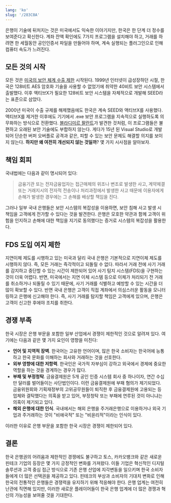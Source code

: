 ```yaml
---
lang: 'ko'
slug: '/283C0A'
---
```


은행이 기술에 뒤처지는 것은 미국에서도 익숙한 이야기지만, 한국은 한 단계 더 정수를 보여준다고 확신한다. 계좌 잔액 확인에도 7가지 프로그램을 설치해야 하고, 거래를 하려면 한 세월동안 공인인증서 파일을 만들어야 하며, 계속 실행되는 플러그인으로 인해 컴퓨터 속도가 느려진다.

## 모든 것의 시작

모든 것은 [미국의 보안 체계 수출 제한](https://en.wikipedia.org/wiki/Export_of_cryptography_from_the_United_States) 시작된다. 1999년 인터넷이 급성장하던 시절, 한국은 128비트 AES 암호화 기술을 사용할 수 없었기에 취약한 40비트 보안 시스템에서 출발했다. 이후 액티브X가 필요한 128비트 보안 시스템을 자체적으로 개발해 SEED라는 표준으로 삼았다.

2000년 미국이 수출 규제를 해제했음에도 한국은 계속 SEED와 액티브X를 사용했다. 액티브X를 제거한 이후에도 기기에서 .exe 보안 프로그램을 지속적으로 실행하도록 의무화하는 방식으로 전환했다. [블라디미르 팔란트](https://palant.info/2023/01/02/south-koreas-online-security-dead-end/)가 발견한 것처럼, 이 프로그램들은 불편하고 오래된 보안 기술에도 부합하지 않는다. 게다가 15년 된 Visual Studio로 개발되어 단순한 버퍼 오버플로 공격과 같은, 피할 수 있는 보안 문제도 해결할 의지를 보이지 않는다. **하지만 왜 여전히 개선되지 않는 것일까**? 몇 가지 시사점을 알아보자.

## 책임 회피

국내법에는 다음과 같이 명시되어 있다:

> 금융기관 또는 전자금융업자는 접근매체의 위조나 변조로 발생한 사고, 계약체결 또는 거래지시의 전자적 전송이나 처리과정에서 발생한 사고 때문에 이용자에게 손해가 발생한 경우에는 그 손해를 배상할 책임을 진다.

그러나 일부 국내 은행들은 보안 시스템의 복잡성을 이용하면, 보안 침해 사고 발생 시 책임을 고객에게 전가할 수 있다는 것을 발견한다. 은행은 모호한 약관과 함께 고객이 위험을 인지하고 손해에 대한 책임을 지기로 동의했다는 증거로 시스템의 복잡성을 활용한다.

## FDS 도입 여지 제한

지연이체 제도를 시행하고 있는 미국과 달리 국내 은행은 기본적으로 지연이체 제도를 시행하지 않다. 즉, 모든 거래는 즉각적이고 되돌릴 수 없다. 따라서 거래 전에 사기 거래를 감지하고 중단할 수 있는 시간이 제한되어 있어 사기 탐지 시스템(FDS)을 구현하는 것이 더욱 어렵다. 반면, 미국에서는 지연 이체 시스템 등으로 이체가 처리되기 전 거래를 취소하거나 되돌릴 수 있기 때문에, 사기 거래를 식별하고 예방할 수 있는 시간을 더 많이 확보할 수 있다. 반면 국내 은행은 고객이 직접 계좌에서 의심스러운 활동을 모니터링하고 은행에 신고해야 한다. 즉, 사기 거래를 탐지할 책임은 고객에게 있으며, 은행은 고객이 신고한 후에야 조치를 취한다.

## 경쟁 부족

한국 시장은 은행 부문을 포함한 일부 산업에서 경쟁이 제한적인 것으로 알려져 있다. 여기에는 다음과 같은 몇 가지 요인이 영향을 미친다:

- **언어 및 지역적 장벽**. 한국어는 고유한 언어이며, 많은 한국 소비자는 한국어에 능통하고 한국 문화를 이해하는 회사와 거래하는 것을 선호한다.
- **외부 영향에 대한 저항력**. 한국인은 국가적 자부심이 강하고 외국에서 경제에 중요한 역할을 하는 것을 경계하는 경우가 많다.
- **부패 및 부정청탁**. 금융결제원은 5개 공인 인증 시스템 회사 중 하나이자, 연간 수십만 달러를 벌어들이는 사단법인이다. 이런 금융결제원에 부패 혐의가 제기되었다. 금융위원회와 기획재정부의 고위공무원들이 퇴직한 후 금융결제원에 고용되는 등 업체와 결탁했다는 의혹을 받고 있어, 부정청탁 또는 부패에 연루된 것이 아니냐는 의혹이 제기되고 있다.
- **해외 은행에 대한 인식**. 국내에서는 해외 은행을 주거래은행으로 이용하거나 외국 기업과 주거래하는 것이 "비애국적" 또는 "비윤리적"이라는 인식이 있다.

이러한 이유로 은행 부문을 포함한 한국 시장은 경쟁이 제한되어 있다.

## 결론

한국 은행권의 어려움과 제한적인 경쟁에도 불구하고 토스, 카카오뱅크와 같은 새로운 핀테크 기업의 등장은 몇 가지 긍정적인 변화를 가져왔다. 이들 기업은 혁신적인 디지털 솔루션과 고객 중심 접근 방식으로 기존 은행 산업에 지각변동을 일으키며 한국 소비자들에게 더 많은 선택권을 제공하고 있다. 핀테크의 부상과 소비자의 기대치 변화로 인해 한국의 전통적인 은행들은 경쟁력을 유지하기 위해 적응해야 한다. 은행 업계는 여전히 난관에 직면해 있지만, 이러한 새로운 플레이어들이 한국 은행 업계에 더 많은 경쟁과 혁신의 가능성을 보여줄 것을 기대한다.
